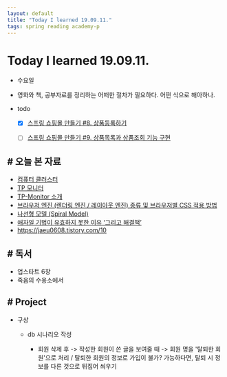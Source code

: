 ```yaml
---
layout: default
title: "Today I learned 19.09.11."
tags: spring reading academy-p
---
```


# Today I learned 19.09.11.
- 수요일
- 영화와 책, 공부자료를 정리하는 어떠한 절차가 필요하다. 어떤 식으로 해아하나.
- todo

  - [x] [스프링 쇼핑몰 만들기 #8. 상품등록하기](https://kuzuro.blogspot.com/2018/10/8.html)
  - [ ] [스프링 쇼핑몰 만들기 #9. 상품목록과 상품조회 기능 구현](https://kuzuro.blogspot.com/2018/10/8_6.html)



## # 오늘 본 자료

- [컴퓨터 클러스터](https://ko.wikipedia.org/wiki/컴퓨터_클러스터)
- [TP 모니터](https://ko.wikipedia.org/wiki/TP모니터)
- [TP-Monitor 소개](https://technet.tmaxsoft.com/upload/download/online/tmax/pver-20140117-000058/getting-started/ch01.html#d4e243)
- [브라우저 엔진 (렌더링 엔진 / 레이아웃 엔진) 종류 및 브라우저별 CSS 적용 방법](https://linkhub.tistory.com/5)
- [나선형 모델 (Spiral Model)](https://gisulsa.tistory.com/231)
- [ 애자일 기법이 유효하지 못한 이유 ‘그리고 해결책’](http://www.ciokorea.com/news/17255?page=0,1)
- https://jaeu0608.tistory.com/10
  



## # 독서

- 업스타트 6장
- 죽음의 수용소에서



## # Project

- 구상

  - db 시나리오 작성

    - 회원 삭제 후 -> 작성한 회원이 쓴 글을 보여줄 때 -> 회원 명을 '탈퇴한 회원'으로 처리 / 탈퇴한 회원의 정보로 가입이 불가? 가능하다면, 탈퇴 시 정보를 다른 것으로 뒤집어 씌우기

      
